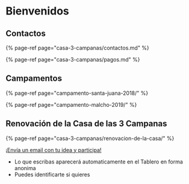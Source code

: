 # Bienvenidos

## Contactos

{% page-ref page="casa-3-campanas/contactos.md" %}

{% page-ref page="casa-3-campanas/pagos.md" %}

## Campamentos

{% page-ref page="campamento-santa-juana-2018/" %}

{% page-ref page="campamento-malcho-2019/" %}

## Renovación de la Casa de las 3 Campanas

{% page-ref page="casa-3-campanas/renovacion-de-la-casa/" %}

[¡Envía un email con tu idea y participa!](mailto:3campanas+02wavswvpksqnrk3vx6j@boards.trello.com)

* Lo que escribas aparecerá automaticamente en el Tablero en forma anonima
* Puedes identificarte si quieres

